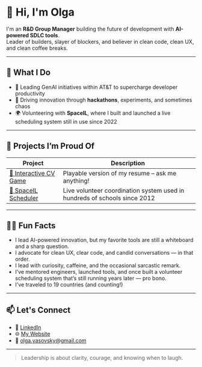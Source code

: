 # 👋 Hi, I'm Olga

I'm an **R&D Group Manager** building the future of development with **AI-powered SDLC tools**.  
Leader of builders, slayer of blockers, and believer in clean code, clean UX, and clean coffee breaks.

---

## 🚀 What I Do

- 🧠 Leading GenAI initiatives within AT&T to supercharge developer productivity  
- 🧪 Driving innovation through **hackathons**, experiments, and sometimes chaos  
- 🌍 Volunteering with **SpaceIL**, where I built and launched a live scheduling system still in use since 2022  

---

## 🧩 Projects I’m Proud Of

| Project        | Description |
|----------------|-------------|
| [🔗 Interactive CV Game](https://github.com/oyasovsky) | Playable version of my resume – ask me anything! |
| [🔗 SpaceIL Scheduler](https://github.com/oyasovsky) | Live volunteer coordination system used in hundreds of schools since 2012 |

---

## 🧙‍♀️ Fun Facts

- I lead AI-powered innovation, but my favorite tools are still a whiteboard and a sharp question.
- I advocate for clean UX, clear code, and candid conversations — in that order.
- I lead with curiosity, caffeine, and the occasional sarcastic remark.
- I’ve mentored engineers, launched tools, and once built a volunteer scheduling system that’s still running years later — pro bono.
- I've traveled to 19 countries (and counting!)
---

## 📫 Let's Connect

- 💼 [LinkedIn](https://www.linkedin.com/in/olga-yasovsky)
- 🌐 [My Website](https://olga-yasovsky.com)
- 📧 olga.yasovsky@gmail.com

---

> Leadership is about clarity, courage, and knowing when to laugh.

